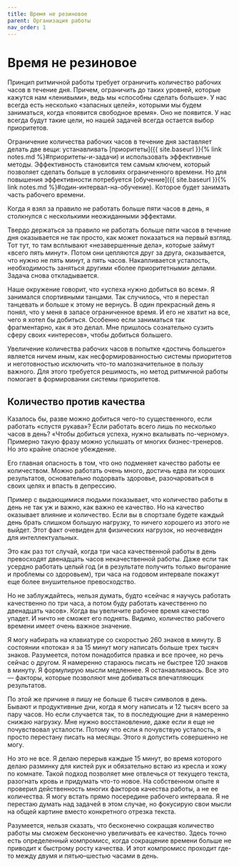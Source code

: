 ```yaml
---
title: Время не резиновое
parent: Организация работы
nav_order: 1
---
```


# Время не резиновое

Принцип ритмичной работы требует ограничить количество рабочих часов в
течение дня. Причем, ограничить до таких уровней, которые кажутся нам
«ленивыми», ведь мы «способны сделать больше». У нас всегда есть
несколько «запасных целей», которыми мы будем заниматься, когда
«появится свободное время». Оно не появится. У нас всегда будут такие
цели, но нашей задачей всегда остается выбор приоритетов.

Ограничение количества рабочих часов в течение дня заставляет делать
две вещи: устанавливать [приоритеты]({{ site.baseurl }}{% link
notes.md %}#приоритеты-и-задачи) и использовать эффективные
методы. Эффективность становится тем самым ключем, который позволяет
сделать больше в условиях ограниченного времени. Но для повышения
эффективности потребуется [обучение]({{ site.baseurl }}{% link
notes.md %}#один-интервал-на-обучение). Которое будет занимать часть
рабочего времени.

Когда я взял за правило не работать больше пяти часов в день, я
столкнулся с несколькими неожиданными эффектами.

Твердо держаться за правило не работать больше пяти часов в течение
дня оказывается не так просто, как может показаться на первый
взгляд. Тот тут, то там всплывают «незавершенные дела», которые займут
«всего пять минут». Потом они цепляются друг за друга, оказывается,
что нужно не пять минут, а пять часов. Накапливается усталость,
необходимость заняться другими «более приоритетными» делами. Задача
снова откладывается.

Наше окружение говорит, что «успеха нужно добиться во всем». Я
занимался спортивными танцами. Так случилось, что я перестал танцевать
и больше к этому не вернусь. В один прекрасный день я понял, что у
меня в запасе ограниченное время. И его не хватит на все, чего я хотел
бы добиться. Особенно если заниматься так фрагментарно, как я это
делал. Мне пришлось сознательно сузить сферу своих «интересов», чтобы
добиться большего.

Увеличение количества рабочих часов в попытке «достичь большего»
является ничем иным, как несформированностью системы приоритетов и
неготовностью исключить что-то малозначительное в пользу важного. Для
этого требуется решимость, но метод ритмичной работы помогает в
формировании системы приоритетов.

## Количество против качества

Казалось бы, разве можно добиться чего-то существенного, если работать
«спустя рукава»? Если работать всего лишь по несколько часов в день?
«Чтобы добиться успеха, нужно вкалывать по-черному». Примерно такую
фразу можно услышать от многих бизнес-тренеров. Но это крайне опасное
убеждение.

Его главная опасность в том, что оно подменяет качество работы ее
количеством. Можно работать очень много, достичь едва ли хороших
результатов, основательно подорвать здоровье, разочароваться в своих
целях и впасть в депрессию.

Пример с выдающимися людьми показывает, что количество работы в день
не так уж и важно, как важно ее качество. Но на качество оказывает
влияние и количество. Если вы в спортзале будете каждый день брать
слишком большую нагрузку, то ничего хорошего из этого не выйдет. Этот
факт очевиден для физических нагрузок, но неочевиден для
интеллектуальных.

Это как раз тот случай, когда три часа качественной работы в день
превосходят двенадцать часов некачественной работы. Даже если так
усердно работать целый год (и в результате получить только выгорание и
проблемы со здоровьем), три часа на годовом интервале покажут еще
более внушительное превосходство.

Но не заблуждайтесь, нельзя думать, будто «сейчас я научусь работать
качественно по три часа, а потом буду работать качественно по
двенадцать часов». Когда вы увеличите рабочее время качество упадет. И
ничто не сможет его поднять. Видимо, количество рабочего времени имеет
очень важное значение.

Я могу набирать на клавиатуре со скоростью 260 знаков в минуту. В
состоянии «потока» я за 15 минут могу написать больше трех тысяч
знаков. Разумеется, потом понадобится правка и все прочее, но речь
сейчас о другом. Я намеренно стараюсь писать не быстрее 120 знаков в
минуту. Я формулирую мысли медленнее. Я останавливаюсь. Все это —
факторы, которые позволяют мне добиваться впечатляющих результатов.

По этой же причине я пишу не больше 6 тысяч символов в день. Бывают и
продуктивные дни, когда я могу написать и 12 тысяч всего за пару
часов. Но если случается так, то в последующие дни я намеренно снижаю
нагрузку. Мне нужно восстановление, даже если я еще не почувствовал
усталости. Потому что если я почувствую усталость, я просто перестану
писать на месяцы. Этого я допустить совершенно не могу.

Но это не все. Я делаю перерыв каждые 15 минут, во время которого
делаю разминку для кистей рук и обязательно встаю из кресла и хожу по
комнате. Такой подход позволяет мне отвлечься от текущего текста,
разогнать кровь и придумать что-то новое. На собственном опыте я
проверил действенность многих факторов качества работы, а не ее
количества. Я могу встать прямо посередине рабочего интервала. Я не
перестаю думать над задачей в этом случае, но фокусирую свои мысли на
общей картине вместо конкретного отрезка текста.

Разумеется, нельзя сказать, что бесконечно сокращая количество работы
мы сможем бесконечно увеличивать ее качество. Здесь точно есть
определенный компромисс, когда сокращение времени больше не приводит к
быстрому росту качества. И этот компромисс проходит где-то между двумя
и пятью–шестью часами в день.
